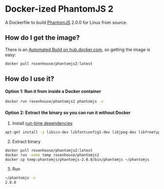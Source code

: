 # Docker-ized PhantomJS 2

A Dockerfile to build [PhantomJS](https://github.com/ariya/phantomjs) 2.0.0 for Linux from source.

## How do I get the image?
There is an [Automated Build on hub.docker.com](https://registry.hub.docker.com/u/rosenhouse/phantomjs2/), so getting the image is easy:
```bash
docker pull rosenhouse/phantomjs2:latest
```

## How do I use it?

#### Option 1: Run it from inside a Docker container

```bash
docker run rosenhouse/phantomjs2 phantomjs -v
```


#### Option 2: Extract the binary so you can run it without Docker

1. Install [run-time dependencies](https://github.com/rosenhouse/phantomjs2/blob/master/Dockerfile#L10)

  ```bash
  apt-get install -y libicu-dev libfontconfig1-dev libjpeg-dev libfreetype6
  ```

2. Extract binary

  ```bash
  docker pull rosenhouse/phantomjs2:latest
  docker run -name temp rosenhouse/phantomjs2
  docker cp temp:phantomjs/phantomjs-2.0.0/bin/phantomjs ~/phantomjs
  ```

3. Run

  ```bash
  ~/phantomjs -v
  2.0.0
  ```
     
